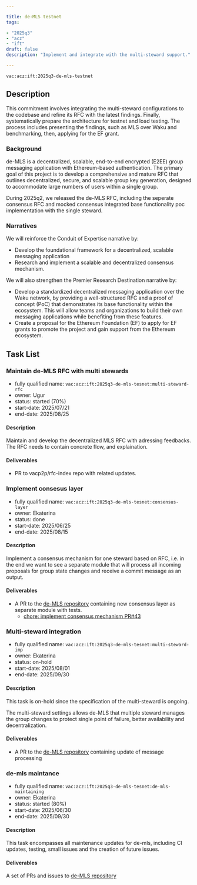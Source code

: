 ```yaml
---

title: de-MLS testnet
tags:

- "2025q3"
- "acz"
- "ift"
draft: false
description: "Implement and integrate with the multi-steward support."

---
```


`vac:acz:ift:2025q3-de-mls-testnet`

## Description

This commitment involves integrating the multi-steward configurations 
to the codebase and refine its RFC with the latest findings. 
Finally, systematically prepare the architecture for testnet and load testing. 
The process includes presenting the findings, such as MLS over Waku and benchmarking, 
then, applying for the EF grant.

### Background

de-MLS is a decentralized, scalable, end-to-end encrypted (E2EE) group messaging application 
with Ethereum-based authentication. 
The primary goal of this project is to develop a comprehensive and mature RFC that outlines decentralized, 
secure, and scalable group key generation, designed to accommodate large numbers of users within a single group.

During 2025q2, we released the de-MLS RFC, including the seperate consensus RFC and 
mocked consensus integrated base functionality poc implementation with the single steward. 

### Narratives

We will reinforce the Conduit of Expertise narrative by:

- Develop the foundational framework for a decentralized, scalable messaging application
- Research and implement a scalable and decentralized consensus mechanism.

We will also strengthen the Premier Research Destination narrative by:

- Develop a standardized decentralized messaging application over the Waku network, 
by providing a well-structured RFC and a proof of concept (PoC) that demonstrates 
its base functionality within the ecosystem. 
This will allow teams and organizations to build their own messaging applications 
while benefiting from these features.
- Create a proposal for the Ethereum Foundation (EF) to apply for EF grants 
to promote the project and gain support from the Ethereum ecosystem.

## Task List

### Maintain de-MLS RFC with multi stewards 

* fully qualified name: `vac:acz:ift:2025q3-de-mls-tesnet:multi-steward-rfc`
* owner: Ugur
* status: started (70%)
* start-date: 2025/07/21
* end-date: 2025/08/25

#### Description

Maintain and develop the decentralized MLS RFC with adressing feedbacks.
The RFC needs to contain concrete flow, and explaination.   

#### Deliverables

* PR to vacp2p/rfc-index repo with related updates.

### Implement consesus layer

* fully qualified name: `vac:acz:ift:2025q3-de-mls-tesnet:consensus-layer`
* owner: Ekaterina
* status: done
* start-date: 2025/06/25
* end-date: 2025/08/15

#### Description

Implement a consensus mechanism for one steward based on RFC, i.e. 
in the end we want to see a separate module 
that will process all incoming proposals for group state changes 
and receive a commit message as an output.

#### Deliverables

* A PR to the [de-MLS repository](https://github.com/vacp2p/de-mls) 
containing new consensus layer as separate module with tests.
    * [chore: implement consensus mechanism PR#43](https://github.com/vacp2p/de-mls/pull/43)

### Multi-steward integration

* fully qualified name: `vac:acz:ift:2025q3-de-mls-tesnet:multi-steward-imp`
* owner: Ekaterina
* status: on-hold
* start-date: 2025/08/01
* end-date: 2025/09/30

#### Description

This task is on-hold since the specification of the multi-steward is ongoing.

The multi-steward settings allows de-MLS that multiple steward manages the group
changes to protect single point of failure, better availability and decentralization.

#### Deliverables

* A PR to the [de-MLS repository](https://github.com/vacp2p/de-mls) 
containing update of message processing 

### de-mls maintance

* fully qualified name: `vac:acz:ift:2025q3-de-mls-tesnet:de-mls-maintaining`
* owner: Ekaterina
* status: started (80%)
* start-date: 2025/06/30
* end-date: 2025/09/30

#### Description

This task encompasses all maintenance updates for de-mls, including CI updates,
testing, small issues and the creation of future issues.

#### Deliverables

A set of PRs and issues to  [de-MLS repository](https://github.com/vacp2p/de-mls)